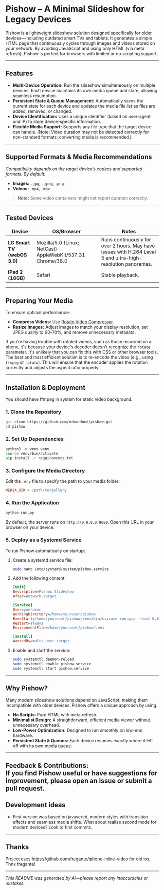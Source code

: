 # Pishow – A Minimal Slideshow for Legacy Devices

Pishow is a lightweight slideshow solution designed specifically for older devices—including outdated smart TVs and
tablets. It generates a simple HTML page that continuously cycles through images and videos stored on your network. By
avoiding JavaScript and using only HTML (via meta refresh), Pishow is perfect for browsers with limited or no scripting
support.

---

## Features

- **Multi-Device Operation:** Run the slideshow simultaneously on multiple devices. Each device maintains its own media
  queue and state, allowing seamless resumption.
- **Persistent State & Queue Management:** Automatically saves the current state for each device and updates the media
  file list as files are added, removed, or changed.
- **Device Identification:** Uses a unique identifier (based on user-agent and IP) to store device-specific information.
- **Flexible Media Support:** Supports any file type that the target device can handle. (Note: Video duration may not be
  detected correctly for non-standard formats; converting media is recommended.)

---

## Supported Formats & Media Recommendations

*Compatibility depends on the target device’s codecs and supported formats. By default:*

- **Images:** `.jpg`, `.jpeg`, `.png`
- **Videos:** `.mp4`, `.mov`

> **Note:** Some video containers might not report duration correctly.

---

## Tested Devices

| Device                      | OS/Browser                                                  | Notes                                                                                                       |
|-----------------------------|-------------------------------------------------------------|-------------------------------------------------------------------------------------------------------------|
| **LG Smart TV (webOS 3.0)** | Mozilla/5.0 (Linux; NetCast) AppleWebKit/537.31 Chrome/38.0 | Runs continuously for over 2 hours. May have issues with H.264 Level 5 and ultra-high-resolution panoramas. |
| **iPad 2 (16GB)**           | Safari                                                      | Stable playback.                                                                                            |

---

## Preparing Your Media

To ensure optimal performance:

- **Compress Videos:** Use [Rotato Video Compressor](https://tools.rotato.app/compress).
- **Resize Images:** Adjust images to match your display resolution, set JPEG quality to 60–70%, and remove unnecessary
  metadata.

If you're having trouble with rotated videos, such as those recorded on a phone, it's because your device's decoder
doesn't recognize the `rotate` parameter. It's unlikely that you can fix this with CSS or other browser tools. The best
and most efficient solution is to re-encode the video (e.g., using `ffmpeg` or `rotato`). This will ensure that the
encoder applies the rotation correctly and adjusts the aspect ratio properly.

---

## Installation & Deployment

You should have ffmpeg in system for static video background.

### 1. Clone the Repository

```sh
git clone https://github.com/nikmedoed/pishow.git
cd pishow
```

### 2. Set Up Dependencies

```sh
python3 -m venv venv
source venv/bin/activate
pip install -r requirements.txt
```

### 3. Configure the Media Directory

Edit the `.env` file to specify the path to your media folder:

```ini
MEDIA_DIR = /path/to/gallery
```

### 4. Run the Application

```sh
python run.py
```

By default, the server runs on `http://0.0.0.0:8000`. Open this URL in your browser on your device.

### 5. Deploy as a Systemd Service

To run Pishow automatically on startup:

1. Create a systemd service file:
   ```sh
   sudo nano /etc/systemd/system/pishow.service
   ```

2. Add the following content:
   ```ini
   [Unit]
   Description=Pishow Slideshow
   After=network.target

   [Service]
   User=youruser
   WorkingDirectory=/home/youruser/pishow
   ExecStart=/home/youruser/pishow/venv/bin/uvicorn run:app --host 0.0.0.0 --port 8000 --reload=false
   Restart=always
   EnvironmentFile=/home/youruser/pishow/.env

   [Install]
   WantedBy=multi-user.target
   ```

3. Enable and start the service:
   ```sh
   sudo systemctl daemon-reload
   sudo systemctl enable pishow.service
   sudo systemctl start pishow.service
   ```

---

## Why Pishow?

Many modern slideshow solutions depend on JavaScript, making them incompatible with older devices. Pishow offers a
unique approach by using:

- **No Scripts:** Pure HTML with meta refresh.
- **Minimalist Design:** A straightforward, efficient media viewer without unnecessary overhead.
- **Low-Power Optimization:** Designed to run smoothly on low-end hardware.
- **Persistent State & Queues:** Each device resumes exactly where it left off with its own media queue.

---

**Feedback & Contributions:**  
If you find Pishow useful or have suggestions for improvement, please open an issue or submit a pull request.
---

## Development ideas

- First version was based on javascript, modern styles with transition effects and seamless media shifts. What about realise second mode for modern devices? Look to first commits.

---

## Thanks

Project uses https://github.com/fregante/iphone-inline-video for old ios. Thnx fregante!

---

*This README was generated by AI—please report any inaccuracies or mistakes.*

